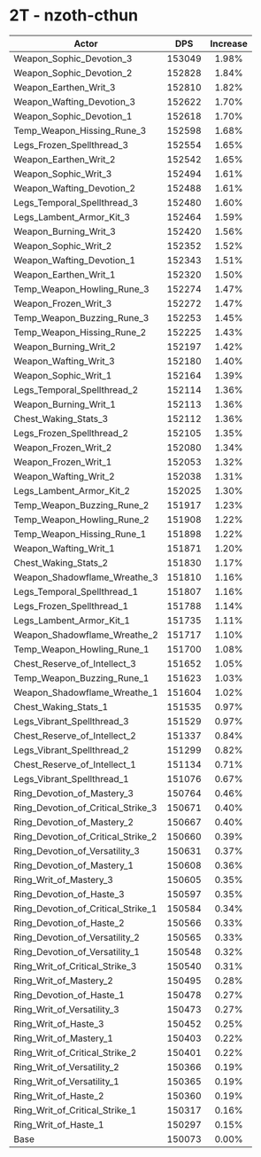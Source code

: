 # 2T - nzoth-cthun
| Actor | DPS | Increase |
|---|:---:|:---:|
|Weapon_Sophic_Devotion_3|153049|1.98%|
|Weapon_Sophic_Devotion_2|152828|1.84%|
|Weapon_Earthen_Writ_3|152810|1.82%|
|Weapon_Wafting_Devotion_3|152622|1.70%|
|Weapon_Sophic_Devotion_1|152618|1.70%|
|Temp_Weapon_Hissing_Rune_3|152598|1.68%|
|Legs_Frozen_Spellthread_3|152554|1.65%|
|Weapon_Earthen_Writ_2|152542|1.65%|
|Weapon_Sophic_Writ_3|152494|1.61%|
|Weapon_Wafting_Devotion_2|152488|1.61%|
|Legs_Temporal_Spellthread_3|152480|1.60%|
|Legs_Lambent_Armor_Kit_3|152464|1.59%|
|Weapon_Burning_Writ_3|152420|1.56%|
|Weapon_Sophic_Writ_2|152352|1.52%|
|Weapon_Wafting_Devotion_1|152343|1.51%|
|Weapon_Earthen_Writ_1|152320|1.50%|
|Temp_Weapon_Howling_Rune_3|152274|1.47%|
|Weapon_Frozen_Writ_3|152272|1.47%|
|Temp_Weapon_Buzzing_Rune_3|152253|1.45%|
|Temp_Weapon_Hissing_Rune_2|152225|1.43%|
|Weapon_Burning_Writ_2|152197|1.42%|
|Weapon_Wafting_Writ_3|152180|1.40%|
|Weapon_Sophic_Writ_1|152164|1.39%|
|Legs_Temporal_Spellthread_2|152114|1.36%|
|Weapon_Burning_Writ_1|152113|1.36%|
|Chest_Waking_Stats_3|152112|1.36%|
|Legs_Frozen_Spellthread_2|152105|1.35%|
|Weapon_Frozen_Writ_2|152080|1.34%|
|Weapon_Frozen_Writ_1|152053|1.32%|
|Weapon_Wafting_Writ_2|152038|1.31%|
|Legs_Lambent_Armor_Kit_2|152025|1.30%|
|Temp_Weapon_Buzzing_Rune_2|151917|1.23%|
|Temp_Weapon_Howling_Rune_2|151908|1.22%|
|Temp_Weapon_Hissing_Rune_1|151898|1.22%|
|Weapon_Wafting_Writ_1|151871|1.20%|
|Chest_Waking_Stats_2|151830|1.17%|
|Weapon_Shadowflame_Wreathe_3|151810|1.16%|
|Legs_Temporal_Spellthread_1|151807|1.16%|
|Legs_Frozen_Spellthread_1|151788|1.14%|
|Legs_Lambent_Armor_Kit_1|151735|1.11%|
|Weapon_Shadowflame_Wreathe_2|151717|1.10%|
|Temp_Weapon_Howling_Rune_1|151700|1.08%|
|Chest_Reserve_of_Intellect_3|151652|1.05%|
|Temp_Weapon_Buzzing_Rune_1|151623|1.03%|
|Weapon_Shadowflame_Wreathe_1|151604|1.02%|
|Chest_Waking_Stats_1|151535|0.97%|
|Legs_Vibrant_Spellthread_3|151529|0.97%|
|Chest_Reserve_of_Intellect_2|151337|0.84%|
|Legs_Vibrant_Spellthread_2|151299|0.82%|
|Chest_Reserve_of_Intellect_1|151134|0.71%|
|Legs_Vibrant_Spellthread_1|151076|0.67%|
|Ring_Devotion_of_Mastery_3|150764|0.46%|
|Ring_Devotion_of_Critical_Strike_3|150671|0.40%|
|Ring_Devotion_of_Mastery_2|150667|0.40%|
|Ring_Devotion_of_Critical_Strike_2|150660|0.39%|
|Ring_Devotion_of_Versatility_3|150631|0.37%|
|Ring_Devotion_of_Mastery_1|150608|0.36%|
|Ring_Writ_of_Mastery_3|150605|0.35%|
|Ring_Devotion_of_Haste_3|150597|0.35%|
|Ring_Devotion_of_Critical_Strike_1|150584|0.34%|
|Ring_Devotion_of_Haste_2|150566|0.33%|
|Ring_Devotion_of_Versatility_2|150565|0.33%|
|Ring_Devotion_of_Versatility_1|150548|0.32%|
|Ring_Writ_of_Critical_Strike_3|150540|0.31%|
|Ring_Writ_of_Mastery_2|150495|0.28%|
|Ring_Devotion_of_Haste_1|150478|0.27%|
|Ring_Writ_of_Versatility_3|150473|0.27%|
|Ring_Writ_of_Haste_3|150452|0.25%|
|Ring_Writ_of_Mastery_1|150403|0.22%|
|Ring_Writ_of_Critical_Strike_2|150401|0.22%|
|Ring_Writ_of_Versatility_2|150366|0.19%|
|Ring_Writ_of_Versatility_1|150365|0.19%|
|Ring_Writ_of_Haste_2|150360|0.19%|
|Ring_Writ_of_Critical_Strike_1|150317|0.16%|
|Ring_Writ_of_Haste_1|150297|0.15%|
|Base|150073|0.00%|
